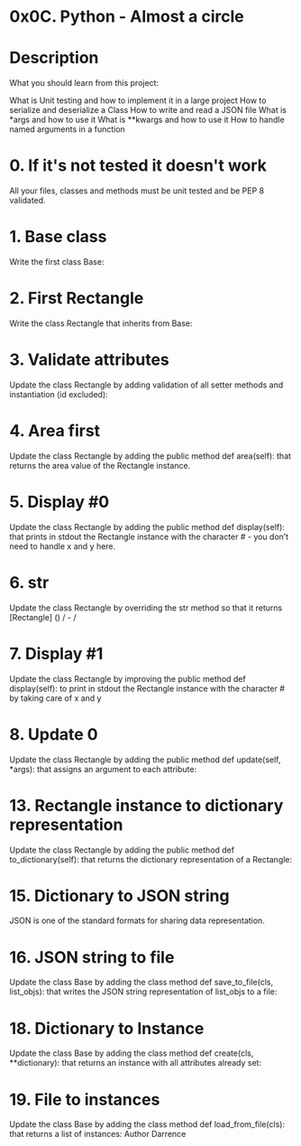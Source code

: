 # 0x0C. Python - Almost a circle
# Description
What you should learn from this project:

What is Unit testing and how to implement it in a large project
How to serialize and deserialize a Class
How to write and read a JSON file
What is *args and how to use it
What is **kwargs and how to use it
How to handle named arguments in a function
# 0. If it's not tested it doesn't work
All your files, classes and methods must be unit tested and be PEP 8 validated.
# 1. Base class
Write the first class Base:
# 2. First Rectangle
Write the class Rectangle that inherits from Base:
# 3. Validate attributes
Update the class Rectangle by adding validation of all setter methods and instantiation (id excluded):
# 4. Area first
Update the class Rectangle by adding the public method def area(self): that returns the area value of the Rectangle instance.
# 5. Display #0
Update the class Rectangle by adding the public method def display(self): that prints in stdout the Rectangle instance with the character # - you don’t need to handle x and y here.
# 6. str
Update the class Rectangle by overriding the str method so that it returns [Rectangle] () / - /
# 7. Display #1
Update the class Rectangle by improving the public method def display(self): to print in stdout the Rectangle instance with the character # by taking care of x and y
# 8. Update 0
Update the class Rectangle by adding the public method def update(self, *args): that assigns an argument to each attribute:
# 13. Rectangle instance to dictionary representation
Update the class Rectangle by adding the public method def to_dictionary(self): that returns the dictionary representation of a Rectangle:
# 15. Dictionary to JSON string
JSON is one of the standard formats for sharing data representation.
# 16. JSON string to file
Update the class Base by adding the class method def save_to_file(cls, list_objs): that writes the JSON string representation of list_objs to a file:
# 18. Dictionary to Instance
Update the class Base by adding the class method def create(cls, **dictionary): that returns an instance with all attributes already set:
# 19. File to instances
Update the class Base by adding the class method def load_from_file(cls): that returns a list of instances:
Author
Darrence